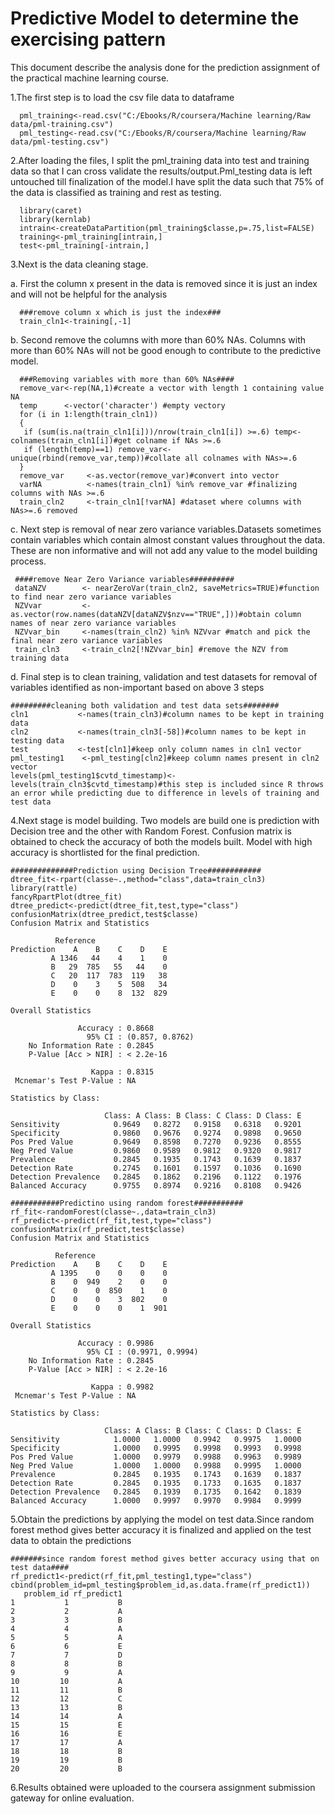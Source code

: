# Predictive Model to determine the exercising pattern
This document describe the analysis done for the prediction assignment of the practical machine learning course.

1.The first step is to load the csv file data to dataframe
```{r}
  pml_training<-read.csv("C:/Ebooks/R/coursera/Machine learning/Raw data/pml-training.csv")
  pml_testing<-read.csv("C:/Ebooks/R/coursera/Machine learning/Raw data/pml-testing.csv")
```

2.After loading the files, I split the pml_training data into test and training data so that I can cross validate the results/output.Pml_testing data is left untouched till finalization of the model.I have split the data such that 75% of the data is classified as training and rest as testing.
```{r}
  library(caret)
  library(kernlab)
  intrain<-createDataPartition(pml_training$classe,p=.75,list=FALSE)
  training<-pml_training[intrain,]
  test<-pml_training[-intrain,]
```
3.Next is the data cleaning stage.

  a. First the column x present in the data is removed since it is just an index and will not be helpful for the analysis
```{r}
  ###remove column x which is just the index###
  train_cln1<-training[,-1]
```
  b. Second remove the columns with more than 60% NAs. Columns with more than 60% NAs will not be good enough to contribute to the predictive model.
```{r}
  ###Removing variables with more than 60% NAs####
  remove_var<-rep(NA,1)#create a vector with length 1 containing value NA
  temp      <-vector('character') #empty vectory
  for (i in 1:length(train_cln1))
  {
   if (sum(is.na(train_cln1[i]))/nrow(train_cln1[i]) >=.6) temp<-colnames(train_cln1[i])#get colname if NAs >=.6
   if (length(temp)==1) remove_var<-unique(rbind(remove_var,temp))#collate all colnames with NAs>=.6
  }
  remove_var     <-as.vector(remove_var)#convert into vector
  varNA          <-names(train_cln1) %in% remove_var #finalizing columns with NAs >=.6
  train_cln2     <-train_cln1[!varNA] #dataset where columns with NAs>=.6 removed
```
 c. Next step is removal of near zero variance variables.Datasets sometimes contain variables which contain almost constant values throughout the data. These are non  informative and will not add any value to the model building process.
 ```{r}
  ####remove Near Zero Variance variables##########
  dataNZV        <- nearZeroVar(train_cln2, saveMetrics=TRUE)#function  to find near zero variance variables
  NZVvar         <-as.vector(row.names(dataNZV[dataNZV$nzv=="TRUE",]))#obtain column names of near zero variance variables
  NZVvar_bin     <-names(train_cln2) %in% NZVvar #match and pick the final near zero variance variables
  train_cln3     <-train_cln2[!NZVvar_bin] #remove the NZV from training data
  ```
 d. Final step is to clean training, validation and test datasets for removal of variables identified as non-important based on above 3 steps
 ```{r}
 #########cleaning both validation and test data sets########
cln1           <-names(train_cln3)#column names to be kept in training data
cln2           <-names(train_cln3[-58])#column names to be kept in testing data
test           <-test[cln1]#keep only column names in cln1 vector
pml_testing1    <-pml_testing[cln2]#keep column names present in cln2 vector
levels(pml_testing1$cvtd_timestamp)<-levels(train_cln3$cvtd_timestamp)#this step is included since R throws an error while predicting due to difference in levels of training and test data
```
4.Next stage is model building. Two models are build one is prediction with Decision tree and the other with Random Forest. Confusion matrix is obtained to check the accuracy of both the models built. Model with high accuracy is shortlisted for the final prediction.
```{r}
##############Prediction using Decision Tree############
dtree_fit<-rpart(classe~.,method="class",data=train_cln3)
library(rattle)
fancyRpartPlot(dtree_fit)
dtree_predict<-predict(dtree_fit,test,type="class")
confusionMatrix(dtree_predict,test$classe)
Confusion Matrix and Statistics

          Reference
Prediction    A    B    C    D    E
         A 1346   44    4    1    0
         B   29  785   55   44    0
         C   20  117  783  119   38
         D    0    3    5  508   34
         E    0    0    8  132  829

Overall Statistics
                                         
               Accuracy : 0.8668         
                 95% CI : (0.857, 0.8762)
    No Information Rate : 0.2845         
    P-Value [Acc > NIR] : < 2.2e-16      
                                         
                  Kappa : 0.8315         
 Mcnemar's Test P-Value : NA             

Statistics by Class:

                     Class: A Class: B Class: C Class: D Class: E
Sensitivity            0.9649   0.8272   0.9158   0.6318   0.9201
Specificity            0.9860   0.9676   0.9274   0.9898   0.9650
Pos Pred Value         0.9649   0.8598   0.7270   0.9236   0.8555
Neg Pred Value         0.9860   0.9589   0.9812   0.9320   0.9817
Prevalence             0.2845   0.1935   0.1743   0.1639   0.1837
Detection Rate         0.2745   0.1601   0.1597   0.1036   0.1690
Detection Prevalence   0.2845   0.1862   0.2196   0.1122   0.1976
Balanced Accuracy      0.9755   0.8974   0.9216   0.8108   0.9426

###########Predictino using random forest###########
rf_fit<-randomForest(classe~.,data=train_cln3)
rf_predict<-predict(rf_fit,test,type="class")
confusionMatrix(rf_predict,test$classe)
Confusion Matrix and Statistics

          Reference
Prediction    A    B    C    D    E
         A 1395    0    0    0    0
         B    0  949    2    0    0
         C    0    0  850    1    0
         D    0    0    3  802    0
         E    0    0    0    1  901

Overall Statistics
                                          
               Accuracy : 0.9986          
                 95% CI : (0.9971, 0.9994)
    No Information Rate : 0.2845          
    P-Value [Acc > NIR] : < 2.2e-16       
                                          
                  Kappa : 0.9982          
 Mcnemar's Test P-Value : NA              

Statistics by Class:

                     Class: A Class: B Class: C Class: D Class: E
Sensitivity            1.0000   1.0000   0.9942   0.9975   1.0000
Specificity            1.0000   0.9995   0.9998   0.9993   0.9998
Pos Pred Value         1.0000   0.9979   0.9988   0.9963   0.9989
Neg Pred Value         1.0000   1.0000   0.9988   0.9995   1.0000
Prevalence             0.2845   0.1935   0.1743   0.1639   0.1837
Detection Rate         0.2845   0.1935   0.1733   0.1635   0.1837
Detection Prevalence   0.2845   0.1939   0.1735   0.1642   0.1839
Balanced Accuracy      1.0000   0.9997   0.9970   0.9984   0.9999
```
5.Obtain the predictions by applying the model on test data.Since random forest method gives better accuracy it is finalized and applied on the test data to obtain the predictions
```{r}
#######since random forest method gives better accuracy using that on test data####
rf_predict1<-predict(rf_fit,pml_testing1,type="class")
cbind(problem_id=pml_testing$problem_id,as.data.frame(rf_predict1))
   problem_id rf_predict1
1           1           B
2           2           A
3           3           B
4           4           A
5           5           A
6           6           E
7           7           D
8           8           B
9           9           A
10         10           A
11         11           B
12         12           C
13         13           B
14         14           A
15         15           E
16         16           E
17         17           A
18         18           B
19         19           B
20         20           B
```
6.Results obtained were uploaded to the coursera assignment submission gateway for online evaluation.



